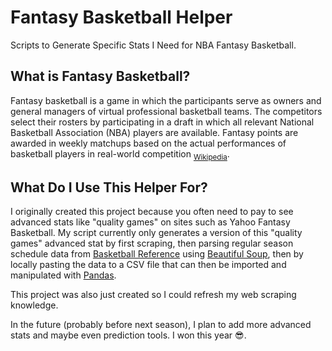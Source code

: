 # Fantasy Basketball Helper
Scripts to Generate Specific Stats I Need for NBA Fantasy Basketball.

## What is Fantasy Basketball?
Fantasy basketball is a game in which the participants serve as owners and general managers of virtual professional basketball teams. The competitors select their rosters by participating in a draft in which all relevant National Basketball Association (NBA) players are available. Fantasy points are awarded in weekly matchups based on the actual performances of basketball players in real-world competition <sub>[Wikipedia](https://en.wikipedia.org/wiki/Fantasy_basketball)</sub>.

## What Do I Use This Helper For?
I originally created this project because you often need to pay to see advanced stats like "quality games" on sites such as Yahoo Fantasy Basketball. My script currently only generates a version of this "quality games" advanced stat by first scraping, then parsing  regular season schedule data from [Basketball Reference](https://www.basketball-reference.com/]) using [Beautiful Soup](https://en.wikipedia.org/wiki/Beautiful_Soup_(HTML_parser)#:~:text=Beautiful%20Soup%20is%20a%20Python,is%20useful%20for%20web%20scraping.), then by locally pasting the data to a CSV file that can then be imported and manipulated with [Pandas](https://pandas.pydata.org/).

This project was also just created so I could refresh my web scraping knowledge.

In the future (probably before next season), I plan to add more advanced stats and maybe even prediction tools. I won this year 😎.
